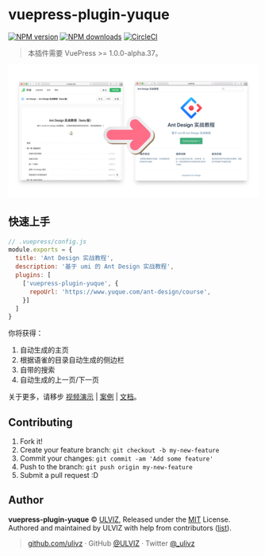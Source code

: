 # vuepress-plugin-yuque

[![NPM version](https://badgen.net/npm/v/vuepress-plugin-yuque)](https://npmjs.com/package/vuepress-plugin-yuque) [![NPM downloads](https://badgen.net/npm/dm/vuepress-plugin-yuque)](https://npmjs.com/package/vuepress-plugin-yuque) [![CircleCI](https://badgen.net/circleci/github/ulivz/vuepress-plugin-yuque/master)](https://circleci.com/gh/ulivz/vuepress-plugin-yuque/tree/master) 

> 本插件需要 VuePress >= 1.0.0-alpha.37。

<img src="./.media/hero.png">


## 快速上手

```js
// .vuepress/config.js
module.exports = {
  title: 'Ant Design 实战教程',
  description: '基于 umi 的 Ant Design 实战教程',
  plugins: [
    ['vuepress-plugin-yuque', {
      repoUrl: 'https://www.yuque.com/ant-design/course',
    }]
  ]
}
```

你将获得：

1. 自动生成的主页
2. 根据语雀的目录自动生成的侧边栏
3. 自带的搜索
4. 自动生成的上一页/下一页

关于更多，请移步 [视频演示](https://player.youku.com/embed/XNDA1MzAwMDIzNg==) | [案例](https://antd-course.ulivz.com/) | [文档](https://vuepress-plugin-yuque.ulivz.com/)。


## Contributing

1. Fork it!
2. Create your feature branch: `git checkout -b my-new-feature`
3. Commit your changes: `git commit -am 'Add some feature'`
4. Push to the branch: `git push origin my-new-feature`
5. Submit a pull request :D


## Author

**vuepress-plugin-yuque** © [ULVIZ](https://github.com/ulivz), Released under the [MIT](./LICENSE) License.<br>
Authored and maintained by ULVIZ with help from contributors ([list](https://github.com/ulivz/vuepress-plugin-yuque/contributors)).

> [github.com/ulivz](https://github.com/ulivz) · GitHub [@ULVIZ](https://github.com/ulivz) · Twitter [@_ulivz](https://twitter.com/_ulivz)

